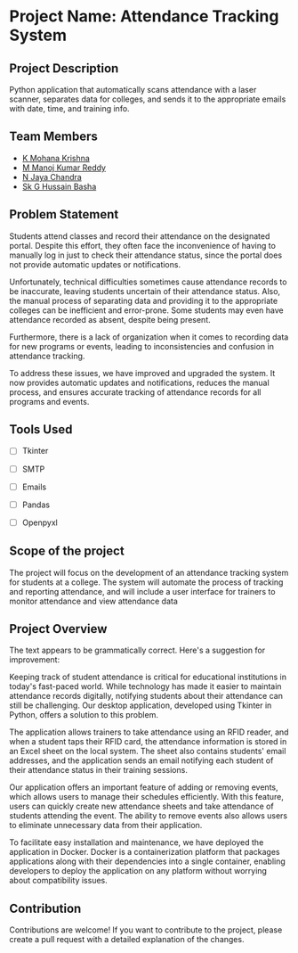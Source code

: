 # Project Name: Attendance Tracking System


## Project Description
Python application that automatically scans attendance with a laser scanner, separates data for colleges, and sends it to the appropriate emails with date, time, and training info.


## Team Members
- [K Mohana Krishna](https://github.com/K-MOHANAKRISHNA)
- [M Manoj Kumar Reddy](https://github.com/manojreddy041002)
- [N Jaya Chandra](https://github.com/jayachandra17)
- [Sk G Hussain Basha](https://github.com/shaikgokanakonda)


## Problem Statement 
Students attend classes and record their attendance on the designated portal. Despite this effort, they often face the inconvenience of having to manually log in just to check their attendance status, since the portal does not provide automatic updates or notifications.

Unfortunately, technical difficulties sometimes cause attendance records to be inaccurate, leaving students uncertain of their attendance status. Also, the manual process of separating data and providing it to the appropriate colleges can be inefficient and error-prone. Some students may even have attendance recorded as absent, despite being present.

Furthermore, there is a lack of organization when it comes to recording data for new programs or events, leading to inconsistencies and confusion in attendance tracking.

To address these issues, we have improved and upgraded the system. It now provides automatic updates and notifications, reduces the manual process, and ensures accurate tracking of attendance records for all programs and events.


## Tools Used
- [ ] Tkinter 
- [ ] SMTP 
- [ ] Emails
- [ ] Pandas 
- [ ] Openpyxl


## Scope of the project
The project will focus on the development of an attendance tracking system for students at a college. The system will automate the process of tracking and reporting attendance, and will include a user interface for trainers to monitor attendance and view attendance data


## Project Overview
The text appears to be grammatically correct. Here's a suggestion for improvement:

Keeping track of student attendance is critical for educational institutions in today's fast-paced world. While technology has made it easier to maintain attendance records digitally, notifying students about their attendance can still be challenging. Our desktop application, developed using Tkinter in Python, offers a solution to this problem.

The application allows trainers to take attendance using an RFID reader, and when a student taps their RFID card, the attendance information is stored in an Excel sheet on the local system. The sheet also contains students' email addresses, and the application sends an email notifying each student of their attendance status in their training sessions.

Our application offers an important feature of adding or removing events, which allows users to manage their schedules efficiently. With this feature, users can quickly create new attendance sheets and take attendance of students attending the event. The ability to remove events also allows users to eliminate unnecessary data from their application.

To facilitate easy installation and maintenance, we have deployed the application in Docker. Docker is a containerization platform that packages applications along with their dependencies into a single container, enabling developers to deploy the application on any platform without worrying about compatibility issues.


## Contribution
Contributions are welcome! If you want to contribute to the project, please create a pull request with a detailed explanation of the changes.
